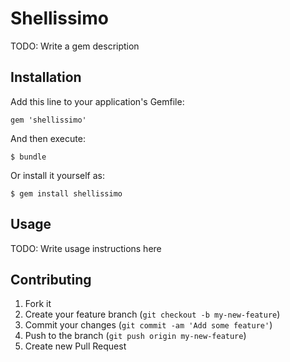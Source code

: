 # Shellissimo

TODO: Write a gem description

## Installation

Add this line to your application's Gemfile:

    gem 'shellissimo'

And then execute:

    $ bundle

Or install it yourself as:

    $ gem install shellissimo

## Usage

TODO: Write usage instructions here

## Contributing

1. Fork it
2. Create your feature branch (`git checkout -b my-new-feature`)
3. Commit your changes (`git commit -am 'Add some feature'`)
4. Push to the branch (`git push origin my-new-feature`)
5. Create new Pull Request
